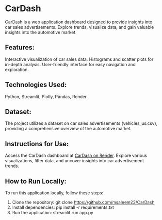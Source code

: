 # CarDash
CarDash is a web application dashboard designed to provide insights into car sales advertisements. Explore trends, visualize data, and gain valuable insights into the automotive market.

## Features:
Interactive visualization of car sales data.
Histograms and scatter plots for in-depth analysis.
User-friendly interface for easy navigation and exploration.

## Technologies Used:
Python, Streamlit, Plotly, Pandas, Render

## Dataset:
The project utilizes a dataset on car sales advertisements (vehicles_us.csv), providing a comprehensive overview of the automotive market.

## Instructions for Use:
Access the CarDash dashboard at [CarDash on Render](https://cardash.onrender.com).
Explore various visualizations, filter data, and uncover insights into car advertisement trends.

## How to Run Locally:
To run this application locally, follow these steps:
1. Clone the repository: git clone <https://github.com/msaleem23/CarDash>
2. Install dependencies: pip install -r requirements.txt
3. Run the application: streamlit run app.py
